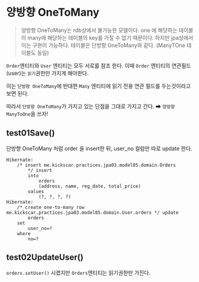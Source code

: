 # 양방향 OneToMany

> 양방향 OneToMany는 rdb상에서 불가능한 모델이다. one 에 해당하는 테이블이 many에 해당하는 테이블의 key를 가질 수 없기 때문이다. 하지만 jpa상에서 이는 구현이 가능하다. 테이블은 단방향 OneToMany와 같다. (ManyTOne 테이블도 동일)

`Order`엔티티와 `User` 엔티티는 모두 서로를 참조 한다. 이때 `Order` 엔티티의 연관필드(user)는 `읽기`권한만 가지게 해야한다. 

이는 `단방향 OneToMany`에 반대편 `Many` 엔티티에 읽기 전용 연관 필드를 두는것이라고 보면 된다.

따라서 `단방향 OneToMany`가 가지고 있는 단점을 그대로 가지고 간다. ➡ `양방향 ManyToOne`을 쓰자!



## test01Save()

단방향 OneToMany 처럼 order 을 insert한 뒤, user_no 컬럼만 따로 update 한다.

```
Hibernate: 
    /* insert me.kickscar.practices.jpa03.model05.domain.Orders
        */ insert 
        into
            orders
            (address, name, reg_date, total_price) 
        values
            (?, ?, ?, ?)
Hibernate: 
    /* create one-to-many row me.kickscar.practices.jpa03.model05.domain.User.orders */ update
        orders 
    set
        user_no=? 
    where
        no=?
```





## test02UpdateUser()

`orders.setUser()` 시켰지만 `Orders`엔티티는 읽기권한만 가진다. 

